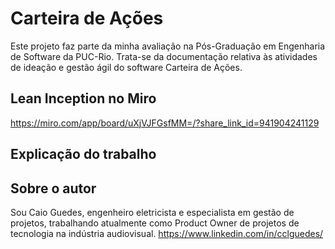 # Carteira de Ações
Este projeto faz parte da minha avaliação na Pós-Graduação em Engenharia de Software da PUC-Rio. Trata-se da documentação relativa às atividades de ideação e gestão ágil do software Carteira de Ações.

## Lean Inception no Miro
https://miro.com/app/board/uXjVJFGsfMM=/?share_link_id=941904241129

## Explicação do trabalho

## Sobre o autor

Sou Caio Guedes, engenheiro eletricista e especialista em gestão de projetos, trabalhando atualmente como Product Owner de projetos de tecnologia na indústria audiovisual. https://www.linkedin.com/in/cclguedes/

